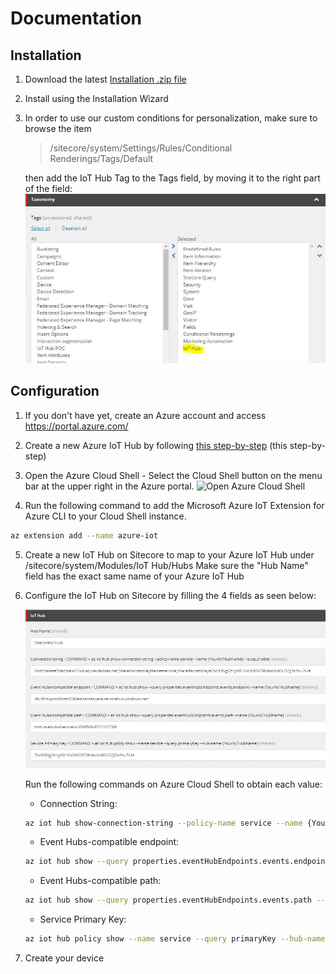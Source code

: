 # Documentation

## Installation

1. Download the latest [Installation .zip file](https://github.com/peplau/Sitecore-IoT-Hub/blob/master/sc.package)

2. Install using the Installation Wizard

3. In order to use our custom conditions for personalization, make sure to browse the item

    > /sitecore/system/Settings/Rules/Conditional Renderings/Tags/Default 

    then add the IoT Hub Tag to the Tags field, by moving it to the right part of the field:
    ![Conditional Rendering Tags](images/Conditional%20Rendering%20Tags%20field.jpg?raw=true "Conditional Rendering Tags") 

## Configuration

1. If you don't have yet, create an Azure account and access https://portal.azure.com/

2. Create a new Azure IoT Hub by following [this step-by-step](https://www.techrepublic.com/article/how-to-create-an-iot-hub-in-microsoft-azure/) (this step-by-step)

3. Open the Azure Cloud Shell - Select the Cloud Shell button on the menu bar at the upper right in the Azure portal.
    ![Open Azure Cloud Shell](https://docs.microsoft.com/en-us/azure/includes/media/cloud-shell-try-it/hdi-cloud-shell-menu.png "Open Azure Cloud Shell")

4. Run the following command to add the Microsoft Azure IoT Extension for Azure CLI to your Cloud Shell instance. 

```sh
az extension add --name azure-iot
```

5. Create a new IoT Hub on Sitecore to map to your Azure IoT Hub under /sitecore/system/Modules/IoT Hub/Hubs
   Make sure the "Hub Name" field has the exact same name of your Azure IoT Hub

6. Configure the IoT Hub on Sitecore by filling the 4 fields as seen below:

    ![IoT Hub Configured](images/IoT-Hub-Configuration.jpg?raw=true "IoT Hub Configured") 

    Run the following commands on Azure Cloud Shell to obtain each value:

    * Connection String: 
    ```sh
    az iot hub show-connection-string --policy-name service --name {YourIoTHubName} --output table
    ```

    * Event Hubs-compatible endpoint: 
    ```sh
    az iot hub show --query properties.eventHubEndpoints.events.endpoint --name {YourIoTHubName}
    ```

    * Event Hubs-compatible path: 
    ```sh
    az iot hub show --query properties.eventHubEndpoints.events.path --name {YourIoTHubName}
    ```

    * Service Primary Key:
    ```sh
    az iot hub policy show --name service --query primaryKey --hub-name {YourIoTHubName}
    ```

7. Create your device